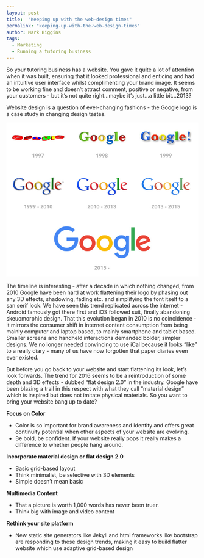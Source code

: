 ```yaml
---
layout: post
title:  "Keeping up with the web-design times"
permalink: "keeping-up-with-the-web-design-times"
author: Mark Biggins
tags:
  - Marketing
  - Running a tutoring business
---
```

So your tutoring business has a website. You gave it quite a lot of attention when it was built, ensuring that it looked professional and enticing and had an intuitive user interface whilst complimenting your brand image. It seems to be working fine and doesn’t attract comment, positive or negative, from your customers - but it’s not quite right...maybe it’s just...a little bit...2013?

Website design is a question of ever-changing fashions - the Google logo is a case study in changing design tastes.

<a href="/img/blogs/google_logos.jpg" data-lightbox="lightbox" class="thumbnail" data-title="Google's logos over time">
  <img src="/img/blogs/google_logos.jpg" alt-text="Google's logos over time"/>
</a>

The timeline is interesting - after a decade in which nothing changed, from 2010 Google have been hard at work flattening their logo by phasing out any 3D effects, shadowing, fading etc. and simplifying the font itself to a san serif look. We have seen this trend replicated across the internet - Android famously got there first and iOS followed suit, finally abandoning skeuomorphic design. That this evolution began in 2010 is no coincidence - it mirrors the consumer shift in internet content consumption from being mainly computer and laptop based, to mainly smartphone and tablet based. Smaller screens and handheld interactions demanded bolder, simpler designs. We no longer needed convincing to use iCal because it looks “like” to a really diary - many of us have now forgotten that paper diaries even ever existed.

But before you go back to your website and start flattening its look, let’s look forwards. The trend for 2016 seems to be a reintroduction of some depth and 3D effects - dubbed “flat design 2.0” in the industry. Google have been blazing a trail in this respect with what they call “material design” which is inspired but does not imitate physical materials. So you want to bring your website bang up to date?

**Focus on Color**

- Color is so important for brand awareness and identity and offers great continuity potential when other aspects of your website are evolving.
- Be bold, be confident. If your website really pops it really makes a difference to whether people hang around.

**Incorporate material design or flat design 2.0**

- Basic grid-based layout
- Think minimalist, be selective with 3D elements
- Simple doesn’t mean basic

**Multimedia Content**

- That a picture is worth 1,000 words has never been truer.
- Think big with image and video content

**Rethink your site platform**

- New static site generators like Jekyll and html frameworks like bootstrap are responding to these design trends, making it easy to build flatter website which use adaptive grid-based design
